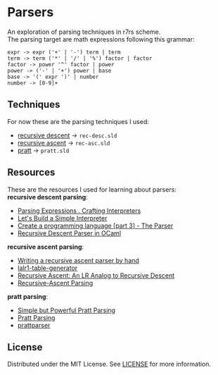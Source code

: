 # Parsers
An exploration of parsing techniques in r7rs scheme.  
The parsing target are math expressions following this grammar:  

```
expr -> expr ('+' | '-') term | term
term -> term ('*' | '/' | '%') factor | factor
factor -> power '^' factor | power
power -> ('-' | '+') power | base
base -> '(' expr ')' | number
number -> [0-9]+
```

## Techniques
For now these are the parsing techniques I used:  
- [recursive descent](https://en.wikipedia.org/wiki/Recursive_descent_parser) -> `rec-desc.sld`
- [recursive ascent](https://en.wikipedia.org/wiki/Recursive_ascent_parser) -> `rec-asc.sld`
- [pratt](https://en.wikipedia.org/wiki/Operator-precedence_parser#Pratt_parsing) -> `pratt.sld`

## Resources
These are the resources I used for learning about parsers:  
**recursive descent parsing**:  
- [Parsing Expressions . Crafting Interpreters](https://craftinginterpreters.com/parsing-expressions.html) 
- [Let's Build a Simple Interpreter](https://ruslanspivak.com/lsbasi-part7/)
- [Create a programming language [part 3] - The Parser](https://www.youtube.com/watch?v=4HW3RAoWMpg)
- [Recursive Descent Parser in OCaml](https://www.youtube.com/watch?v=5RVyIP5p5aM)

**recursive ascent parsing**:
- [Writing a recursive ascent parser by hand](https://www.abubalay.com/blog/2018/04/08/recursive-ascent)
- [lalr1-table-generator](https://github.com/alexpizarroj/lalr1-table-generator)
- [Recursive Ascent: An LR Analog to Recursive Descent](https://dl.acm.org/doi/pdf/10.1145/47907.47909)
- [Recursive-Ascent Parsing](https://dl.acm.org/doi/pdf/10.5555/770818.770849)

**pratt parsing**:
- [Simple but Powerful Pratt Parsing](https://matklad.github.io/2020/04/13/simple-but-powerful-pratt-parsing.html)
- [Pratt Parsing](https://dev.to/jrop/pratt-parsing)
- [prattparser](https://github.com/richardjennings/prattparser)

## License
Distributed under the MIT License. See [LICENSE](/LICENSE) for more information.
